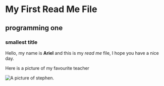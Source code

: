 # My First Read Me File
## programming one
### smallest title

Hello, my name is **Ariel** and this is my *read me* file, I hope you have a nice day. 

Here is a picture of my favourite teacher

![A picture of stephen](https://studysmart.studygroup.com/pluginfile.php/763153/mod_label/intro/image.png).
